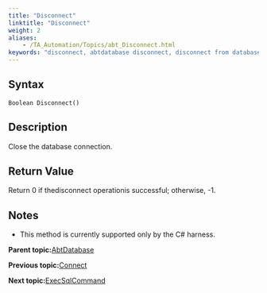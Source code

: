 ```yaml
--- 
title: "Disconnect"
linktitle: "Disconnect"
weight: 2
aliases: 
    - /TA_Automation/Topics/abt_Disconnect.html
keywords: "disconnect, abtdatabase disconnect, disconnect from database, close database connection, terminate database connection"
---
```


## Syntax

`Boolean Disconnect()`

## Description

Close the database connection.

## Return Value

Return 0 if thedisconnect operationis successful; otherwise, -1.

## Notes

-   This method is currently supported only by the C\# harness.

**Parent topic:**[AbtDatabase](/TA_Automation/Topics/abt_Database.html)

**Previous topic:**[Connect](/TA_Automation/Topics/abt_Connect.html)

**Next topic:**[ExecSqlCommand](/TA_Automation/Topics/abt_Execute_Sql_Command.html)

